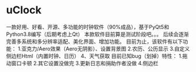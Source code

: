 # uClock
一款好用、好看、开源、多功能的时钟软件（90%成品），基于PyQt5和Python3.8编写（后期考虑上Qt）
本款软件目前算是测试阶段吧。。。
后续会逐渐完善多系统和多分辨率适配、美化界面、增加功能。
目前为止，该软件有以下功能：
1.亚克力/Aero效果（Aero无阴影）、设置背景图
2.农历、公历显示
3.自定义侧边栏Html（内置时钟、日历）
4、天气获取
目前已知bug（划掉）特性：
1.拖动窗口卡顿
2.其它设置没做完
3.更新日志和捐助作者没做
4.侧边栏
